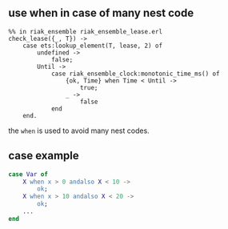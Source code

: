 ## use when in case of many nest code
```
%% in riak_ensemble riak_ensemble_lease.erl
check_lease({_, T}) ->
    case ets:lookup_element(T, lease, 2) of
        undefined ->
            false;
        Until ->
            case riak_ensemble_clock:monotonic_time_ms() of
                {ok, Time} when Time < Until ->
                    true;
                _ ->
                    false
            end
    end.
```
the `when` is used to avoid many nest codes.

## case example

``` erlang
case Var of
    X when x > 0 andalso X < 10 ->
        ok;
    X when x > 10 andalso X < 20 ->
        ok;
    ...
end
```
